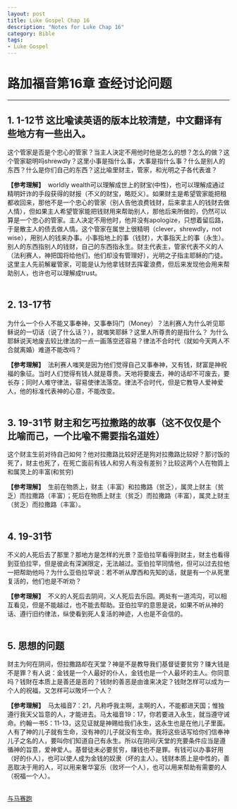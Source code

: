 ```yaml
--- 
layout: post
title: Luke Gospel Chap 16
description: "Notes for Luke Chap 16"
category: Bible
tags: 
- Luke Gospel
---
```


# 路加福音第16章 查经讨论问题

----------------

## 1. 1-12节 这比喩读英语的版本比较清楚，中文翻译有些地方有一些出入。<br>

这个管家是否是个忠心的管家？当主人決定不用他时他是怎么的想？怎么的做？这个管家聪明吗shrewdly？这里小事是指什么事，大事是指什么事？什么是别人的东西？什么是你们自己的东西？这比喩里财主，管家，和光明之子各代表谁？<br>

**【参考理解】** &nbsp;worldly wealth可以理解成世上的财宝(中性)，也可以理解成通过精明奸诈的手段获得的财报（不义的财宝，略贬义）。如果财主是希望管家能把租都收回来，那他不是一个忠心的管家（别人告他浪费钱财，后来拿主人的钱财去做人情），但如果主人希望管家能把钱财用来帮助别人，那他后来所做的，仍然可以算是一个忠心的管家。主人决定不用他时，他并没有apologize，只想着留后路，于是散主人的债去做人情。这个管家在属世上很精明（clever，shrewdly，not wise），用别人的钱来办事。小事指地上的事（钱财），大事指天上的事（永生）。别人的东西指别人的钱财，自己的东西指永生。财主代表主，管家代表不义的人（法利赛人，神把国将给他们，他们却没有管理好），光明之子指主耶稣的门徒。这里主人先前解雇管家，可能是认为他拿钱财去挥霍浪费，但后来发现他会用来帮助别人，也许也可以理解成trust。<br><br>

## 2. 13-17节<br>

为什么一个仆人不能又事奉神，又事奉玛门（Money）？法利赛人为什么听见耶稣说的一切话（说了什么话？），就嗤笑耶稣？这里人所尊贵的是指什么？ 为什么耶稣说天地废去较比律法的一点一画落空还容易？律法不合时代（就如今天两人不合就离婚）难道不能改吗？<br>

**【参考理解】** &nbsp;法利赛人嗤笑是因为他们觉得自己又事奉神，又有钱，财富是神祝福的象征。当时人们觉得有钱人就是尊贵。天地将要废去，神的话却不可废去，要长存；同时人难守律法，容易使律法落空。律法不合时代，但是它教导人爱神爱人，他的标准代表神的心意，不能改变。<br><br>

## 3. 19-31节 财主和乞丐拉撒路的故事（这不仅仅是个比喻而己，一个比喩不需要指名道姓）<br>

这个财主生前对待自己如何？他对拉撒路比较好还是狗对拉撒路比较好？那讨饭的死了，财主也死了，在死亡面前有钱人和穷人有没有差别？比较这两个人在物質上和属灵上的丰富(和贫穷)<br>

**【参考理解】** &nbsp;生前在物质上，财主（丰富）和拉撒路（贫乏），属灵上财主（贫乏）而拉撒路（丰富）；死后在物质上财主（贫乏）而拉撒路（丰富），属灵上财主（贫乏）而拉撒路（丰富）。<br><br>

## 4. 19-31节<br>

不义的人死后去了那里？那地方是怎样的光景？亚伯拉罕看得到财主，财主也看得到亚伯拉罕，但是彼此有深渊限定，无法越过。亚伯拉罕同情他，但可以过去拉他一把帮助他吗？为什么亚伯拉罕说：若不听从摩西和先知的话，就是有一个从死里复活的，他们也是不听劝？<br>

**【参考理解】** &nbsp;不义的人死后去阴间，义人死后去乐园。两处有一道鸿沟，可以相互看见，但是不能越过，也不能去帮助。亚伯拉罕的意思是说，如果不听从神的话、遵行旧约律法，纵使看到死人复活的神迹，人也是不会信的。<br><br>

## 5. 思想的问题<br>

财主为何在阴间，但拉撒路却在天堂？神是不是教导我们基督徒要贫穷？赚大钱是不是罪？有人说：金钱是一个人最好的仆人，金钱也是一个人最坏的主人。你同意吗？钱財在本质上是善还是恶的？钱財的善恶是由谁来决定？钱財怎样可以成为一个人的祝福，又怎样可以敗坏一个人？<br>

**【参考理解】** &nbsp;马太福音7：21，凡称呼我主啊，主啊的人，不能都进天国；惟独遵行我天父旨意的人，才能进去。马太福音19：17，你若要进入永生，就当遵守诫命。约翰一书5：11-13，这见证就是神赐给我们永生，这永生也是在他儿子里面。人有了神的儿子就有生命，没有神的儿子就没有生命。我将这些话写给你们信奉神儿子之名的人，要叫你们知道自己有永生。所以在阴间/天堂的充要条件应当是遵循神的旨意，爱神爱人。基督徒未必要贫穷，赚钱也不是罪。有钱可以办事好用（好的仆人），也可以使人成为金钱的奴隶（坏的主人）。钱财本质上是中性的，善恶取决于用的人，可以用来奢华宴乐（败坏一个人），也可以用来帮助有需要的人（祝福一个人）。<br><br>

[与马赛跑](http://www.racingwithhorse.org/t/51#reply0)
